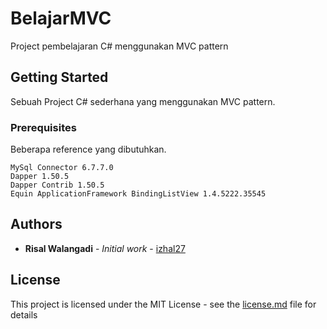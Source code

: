 # BelajarMVC

Project pembelajaran C# menggunakan MVC pattern

## Getting Started

Sebuah Project C# sederhana yang menggunakan MVC pattern.

### Prerequisites

Beberapa reference yang dibutuhkan.

```
MySql Connector 6.7.7.0
Dapper 1.50.5
Dapper Contrib 1.50.5
Equin ApplicationFramework BindingListView 1.4.5222.35545
```

## Authors

* **Risal Walangadi** - *Initial work* - [izhal27](https://github.com/izhal27)

## License

This project is licensed under the MIT License - see the [license.md](license.md) file for details
